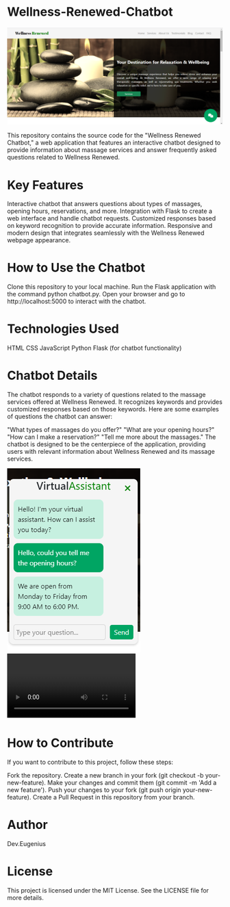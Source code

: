 # Wellness-Renewed-Chatbot

![Captura 1](static/img/Captura1.png)

This repository contains the source code for the "Wellness Renewed Chatbot," a web application that features an interactive chatbot designed to provide information about massage services and answer frequently asked questions related to Wellness Renewed.

# Key Features
Interactive chatbot that answers questions about types of massages, opening hours, reservations, and more.
Integration with Flask to create a web interface and handle chatbot requests.
Customized responses based on keyword recognition to provide accurate information.
Responsive and modern design that integrates seamlessly with the Wellness Renewed webpage appearance.

# How to Use the Chatbot
Clone this repository to your local machine.
Run the Flask application with the command python chatbot.py.
Open your browser and go to http://localhost:5000 to interact with the chatbot.

# Technologies Used
HTML
CSS
JavaScript
Python
Flask (for chatbot functionality)

# Chatbot Details
The chatbot responds to a variety of questions related to the massage services offered at Wellness Renewed. It recognizes keywords and provides customized responses based on those keywords. Here are some examples of questions the chatbot can answer:

"What types of massages do you offer?"
"What are your opening hours?"
"How can I make a reservation?"
"Tell me more about the massages."
The chatbot is designed to be the centerpiece of the application, providing users with relevant information about Wellness Renewed and its massage services.

![Captura 2](static/img/Captura2.png)
![Video](static/img/chatbot.mp4)

# How to Contribute
If you want to contribute to this project, follow these steps:

Fork the repository.
Create a new branch in your fork (git checkout -b your-new-feature).
Make your changes and commit them (git commit -m 'Add a new feature').
Push your changes to your fork (git push origin your-new-feature).
Create a Pull Request in this repository from your branch.

# Author
Dev.Eugenius

# License
This project is licensed under the MIT License. See the LICENSE file for more details.
